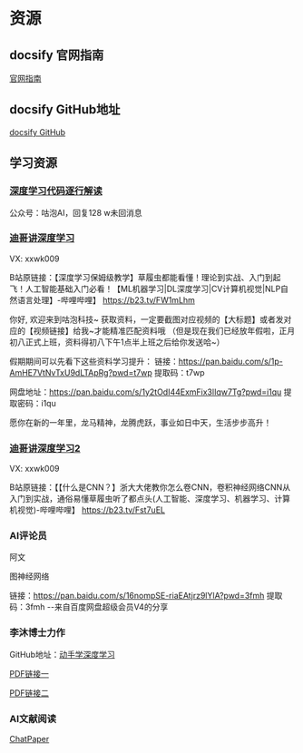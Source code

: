 # 资源
## docsify 官网指南

[官网指南](https://docsify.js.org/#/zh-cn/)

## docsify GitHub地址

[docsify GitHub](https://github.com/docsifyjs/docsify/)

## 学习资源

###  [深度学习代码逐行解读]()

公众号：咕泡AI，回复128
w未回消息

###  [迪哥讲深度学习]()

VX:   xxwk009

B站原链接：【深度学习保姆级教学】草履虫都能看懂！理论到实战、入门到起飞！人工智能基础入门必看！【ML机器学习|DL深度学习|CV计算机视觉|NLP自然语言处理】-哔哩哔哩】 https://b23.tv/FW1mLhm

你好, 欢迎来到咕泡科技~
获取资料，一定要截图对应视频的【大标题】或者发对应的【视频链接】给我~才能精准匹配资料哦
（但是现在我们已经放年假啦，正月初八正式上班，资料得初八下午1点半上班之后给你发送哈~）

假期期间可以先看下这些资料学习提升：
链接：https://pan.baidu.com/s/1p-AmHE7VtNvTxU9dLTApRg?pwd=t7wp 
提取码：t7wp

网盘地址：https://pan.baidu.com/s/1y2tOdI44ExmFix3lIqw7Tg?pwd=i1qu
提取密码：i1qu

愿你在新的一年里，龙马精神，龙腾虎跃，事业如日中天，生活步步高升！

### [迪哥讲深度学习2]()

VX:   xxwk009

B站原链接：【【什么是CNN？】浙大大佬教你怎么卷CNN，卷积神经网络CNN从入门到实战，通俗易懂草履虫听了都点头(人工智能、深度学习、机器学习、计算机视觉)-哔哩哔哩】 https://b23.tv/Fst7uEL


### AI评论员
阿文

图神经网络

链接：https://pan.baidu.com/s/16nompSE-riaEAtjrz9lYlA?pwd=3fmh 
提取码：3fmh 
--来自百度网盘超级会员V4的分享 

### 李沐博士力作

GitHub地址：[动手学深度学习](https://github.com/d2l-ai/d2l-zh.git)

[PDF链接一](https://zh-v2.d2l.ai/d2l-zh.pdf)

[PDF链接二](https://zh-v2.d2l.ai/d2l-zh-pytorch.pdf)

### AI文献阅读

[ChatPaper](https://www.msbd123.com/sites/20241.html)










